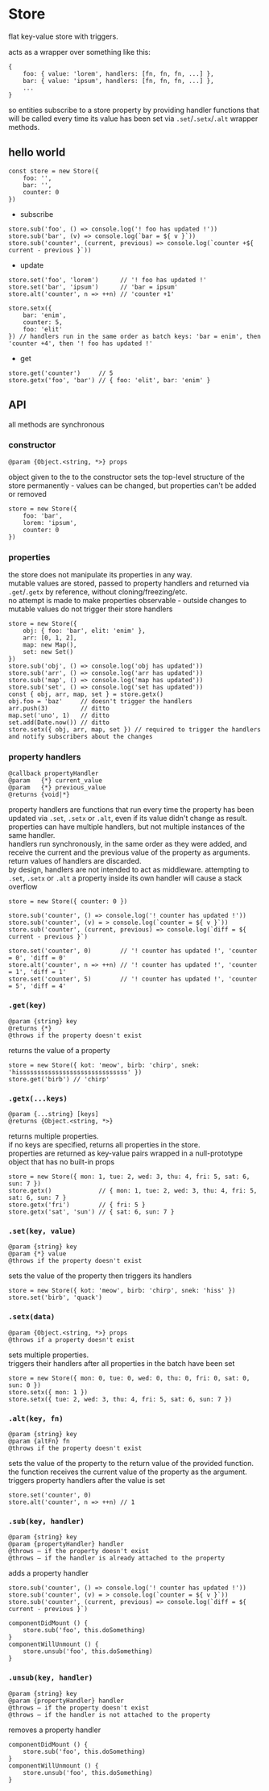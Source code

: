 # Store

flat key-value store with triggers.

acts as a wrapper over something like this:

```ecmascript 6
{
    foo: { value: 'lorem', handlers: [fn, fn, fn, ...] },
    bar: { value: 'ipsum', handlers: [fn, fn, fn, ...] },
    ...
}
```

so entities subscribe to a store property by providing handler functions that will be called every time its value has been
set via `.set`/`.setx`/`.alt` wrapper methods.

## hello world

```ecmascript 6
const store = new Store({
    foo: '',
    bar: '',
    counter: 0
})
```

* subscribe

```ecmascript 6
store.sub('foo', () => console.log('! foo has updated !'))
store.sub('bar', (v) => console.log(`bar = ${ v }`))
store.sub('counter', (current, previous) => console.log(`counter +${ current - previous }`))
```

* update

```ecmascript 6
store.set('foo', 'lorem')      // '! foo has updated !'
store.set('bar', 'ipsum')      // 'bar = ipsum'
store.alt('counter', n => ++n) // 'counter +1'

store.setx({ 
    bar: 'enim', 
    counter: 5, 
    foo: 'elit' 
}) // handlers run in the same order as batch keys: 'bar = enim', then 'counter +4', then '! foo has updated !'
```

* get

```ecmascript 6
store.get('counter')     // 5
store.getx('foo', 'bar') // { foo: 'elit', bar: 'enim' }
```

## API

all methods are synchronous


### **constructor**

```
@param {Object.<string, *>} props
```

object given to the to the constructor sets the top-level structure of the store permanently - values can be changed, but
properties can't be added or removed
```
store = new Store({
    foo: 'bar',
    lorem: 'ipsum',
    counter: 0
})
```


### **properties**

the store does not manipulate its properties in any way.<br>
mutable values are stored, passed to property handlers and returned via `.get`/`.getx` by reference, without
cloning/freezing/etc.<br>
no attempt is made to make properties observable - outside changes to mutable values do not trigger their store handlers
```
store = new Store({
    obj: { foo: 'bar', elit: 'enim' },
    arr: [0, 1, 2],
    map: new Map(),
    set: new Set()
})
store.sub('obj', () => console.log('obj has updated'))
store.sub('arr', () => console.log('arr has updated'))
store.sub('map', () => console.log('map has updated'))
store.sub('set', () => console.log('set has updated'))
const { obj, arr, map, set } = store.getx()
obj.foo = 'baz'     // doesn't trigger the handlers
arr.push(3)         // ditto
map.set('uno', 1)   // ditto
set.add(Date.now()) // ditto
store.setx({ obj, arr, map, set }) // required to trigger the handlers and notify subscribers about the changes
```


### property handlers

```
@callback propertyHandler
@param   {*} current_value
@param   {*} previous_value
@returns {void|*}
```

property handlers are functions that run every time the property has been updated via `.set`, `.setx` or `.alt`,
even if its value didn't change as result.<br>
properties can have multiple handlers, but not multiple instances of the same handler.<br>
handlers run synchronously, in the same order as they were added, and receive the current and the previous value of the
property as arguments. return values of handlers are discarded.<br>
by design, handlers are not intended to act as middleware. attempting to `.set`, `.setx` or `.alt` a property
inside its own handler will cause a stack overflow
```
store = new Store({ counter: 0 })

store.sub('counter', () => console.log('! counter has updated !'))
store.sub('counter', (v) = > console.log(`counter = ${ v }`))
store.sub('counter', (current, previous) => console.log(`diff = ${ current - previous }`)

store.set('counter', 0)        // '! counter has updated !', 'counter = 0', 'diff = 0'
store.alt('counter', n => ++n) // '! counter has updated !', 'counter = 1', 'diff = 1'
store.set('counter', 5)        // '! counter has updated !', 'counter = 5', 'diff = 4'
```


### `.get(key)`

```
@param {string} key
@returns {*}
@throws if the property doesn't exist
```

returns the value of a property
```
store = new Store({ kot: 'meow', birb: 'chirp', snek: 'hissssssssssssssssssssssssssssss' })
store.get('birb') // 'chirp'
```


### `.getx(...keys)`

```
@param {...string} [keys]
@returns {Object.<string, *>}
```

returns multiple properties.<br>
if no keys are specified, returns all properties in the store.<br>
properties are returned as key-value pairs wrapped in a null-prototype object that has no built-in props
```
store = new Store({ mon: 1, tue: 2, wed: 3, thu: 4, fri: 5, sat: 6, sun: 7 })
store.getx()             // { mon: 1, tue: 2, wed: 3, thu: 4, fri: 5, sat: 6, sun: 7 }
store.getx('fri')        // { fri: 5 }
store.getx('sat', 'sun') // { sat: 6, sun: 7 }
```


### `.set(key, value)`

```
@param {string} key
@param {*} value
@throws if the property doesn't exist
```

sets the value of the property then triggers its handlers
```
store = new Store({ kot: 'meow', birb: 'chirp', snek: 'hiss' })
store.set('birb', 'quack')
```


### `.setx(data)`

```
@param {Object.<string, *>} props
@throws if a property doesn't exist
```

sets multiple properties.<br>
triggers their handlers after all properties in the batch have been set
```
store = new Store({ mon: 0, tue: 0, wed: 0, thu: 0, fri: 0, sat: 0, sun: 0 })
store.setx({ mon: 1 })
store.setx({ tue: 2, wed: 3, thu: 4, fri: 5, sat: 6, sun: 7 })
```


### `.alt(key, fn)`

```
@param {string} key
@param {altFn} fn
@throws if the property doesn't exist
```

sets the value of the property to the return value of the provided function.<br>
the function receives the current value of the property as the argument.<br>
triggers property handlers after the value is set
```
store.set('counter', 0)
store.alt('counter', n => ++n) // 1
```


### `.sub(key, handler)`

```
@param {string} key
@param {propertyHandler} handler
@throws – if the property doesn't exist
@throws – if the handler is already attached to the property
```

adds a property handler
```
store.sub('counter', () => console.log('! counter has updated !'))
store.sub('counter', (v) = > console.log(`counter = ${ v }`))
store.sub('counter', (current, previous) => console.log(`diff = ${ current - previous }`)
```

```
componentDidMount () {
    store.sub('foo', this.doSomething)
}
componentWillUnmount () {
    store.unsub('foo', this.doSomething)
}
```


### `.unsub(key, handler)`

```
@param {string} key
@param {propertyHandler} handler
@throws – if the property doesn't exist
@throws – if the handler is not attached to the property
```

removes a property handler
```
componentDidMount () {
    store.sub('foo', this.doSomething)
}
componentWillUnmount () {
    store.unsub('foo', this.doSomething)
}
```

